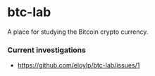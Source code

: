 # btc-lab
A place for studying the Bitcoin crypto currency.

### Current investigations

* https://github.com/eloylp/btc-lab/issues/1

